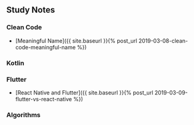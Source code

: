 ## Study Notes


### Clean Code

* [Meaningful Name]({{ site.baseurl }}{% post_url 2019-03-08-clean-code-meaningful-name %})

### Kotlin

### Flutter

* [React Native and Flutter]({{ site.baseurl }}{% post_url 2019-03-09-flutter-vs-react-native %})


### Algorithms
